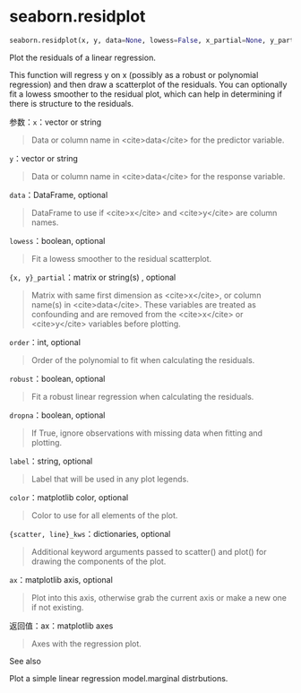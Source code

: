 # seaborn.residplot

```py
seaborn.residplot(x, y, data=None, lowess=False, x_partial=None, y_partial=None, order=1, robust=False, dropna=True, label=None, color=None, scatter_kws=None, line_kws=None, ax=None)
```

Plot the residuals of a linear regression.

This function will regress y on x (possibly as a robust or polynomial regression) and then draw a scatterplot of the residuals. You can optionally fit a lowess smoother to the residual plot, which can help in determining if there is structure to the residuals.

参数：`x`：vector or string

> Data or column name in &lt;cite&gt;data&lt;/cite&gt; for the predictor variable.

`y`：vector or string

> Data or column name in &lt;cite&gt;data&lt;/cite&gt; for the response variable.

`data`：DataFrame, optional

> DataFrame to use if &lt;cite&gt;x&lt;/cite&gt; and &lt;cite&gt;y&lt;/cite&gt; are column names.

`lowess`：boolean, optional

> Fit a lowess smoother to the residual scatterplot.

`{x, y}_partial`：matrix or string(s) , optional

> Matrix with same first dimension as &lt;cite&gt;x&lt;/cite&gt;, or column name(s) in &lt;cite&gt;data&lt;/cite&gt;. These variables are treated as confounding and are removed from the &lt;cite&gt;x&lt;/cite&gt; or &lt;cite&gt;y&lt;/cite&gt; variables before plotting.

`order`：int, optional

> Order of the polynomial to fit when calculating the residuals.

`robust`：boolean, optional

> Fit a robust linear regression when calculating the residuals.

`dropna`：boolean, optional

> If True, ignore observations with missing data when fitting and plotting.

`label`：string, optional

> Label that will be used in any plot legends.

`color`：matplotlib color, optional

> Color to use for all elements of the plot.

`{scatter, line}_kws`：dictionaries, optional

> Additional keyword arguments passed to scatter() and plot() for drawing the components of the plot.

`ax`：matplotlib axis, optional

> Plot into this axis, otherwise grab the current axis or make a new one if not existing.


返回值：ax：matplotlib axes

> Axes with the regression plot.



See also

Plot a simple linear regression model.marginal distrbutions.